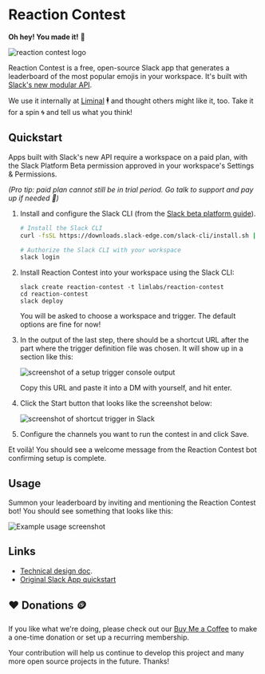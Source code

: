 # Reaction Contest

**Oh hey! You made it!** 🎉

![reaction contest logo](./assets/logo.png)


Reaction Contest is a free, open-source Slack app that generates a leaderboard of the most popular emojis in your workspace. It's built with
[Slack's new modular API](https://api.slack.com/future). 

We use it internally at [Liminal](https://www.buymeacoffee.com/limlabs) 🕴️ and thought others might like it, too. Take it for a spin 🌀 and tell
us what you think!

## Quickstart

Apps built with Slack's new API require a workspace on a paid plan, with the
Slack Platform Beta permission approved in your workspace's Settings &
Permissions. 

_(Pro tip: paid plan cannot still be in trial period. Go talk to support and pay up if needed 💸)_

1. Install and configure the Slack CLI (from the
[Slack beta platform guide](https://api.slack.com/future/quickstart)).

    ```bash
    # Install the Slack CLI
    curl -fsSL https://downloads.slack-edge.com/slack-cli/install.sh | bash

    # Authorize the Slack CLI with your workspace
    slack login
    ```

2. Install Reaction Contest into your workspace using the Slack CLI:

    ```
    slack create reaction-contest -t limlabs/reaction-contest
    cd reaction-contest
    slack deploy
    ```

    You will be asked to choose a workspace and trigger. The default options are fine for now!

3. In the output of the last step, there should be a shortcut URL after the part where the trigger definition file was chosen. It will show up in a section like this:

    ![screenshot of a setup trigger console output](./assets/setup_trigger_shortcut_screenshot.png)

    Copy this URL and paste it into a DM with yourself, and hit enter.

4. Click the Start button that looks like the screenshot below:

    ![screenshot of shortcut trigger in Slack](./assets/setup_shortcut_slack_screenshot.png)

5.  Configure the channels you want to run the contest in and click Save.

Et voilà! You should see a welcome message from the Reaction Contest bot confirming setup is complete.

## Usage

Summon your leaderboard by inviting and mentioning the Reaction Contest bot! You should see something that looks like this:

![Example usage screenshot](./assets/example_usage_screenshot.png)

## Links

- [Technical design doc](/docs/hld.md).
- [Original Slack App quickstart](docs/slack.md)

## ❤️ Donations  🪙

If you like what we're doing, please check out our
[Buy Me a Coffee](https://www.buymeacoffee.com/limlabs) to make a one-time
donation or set up a recurring membership. 

Your contribution will help us
continue to develop this project and many more open source projects in the
future. Thanks!
